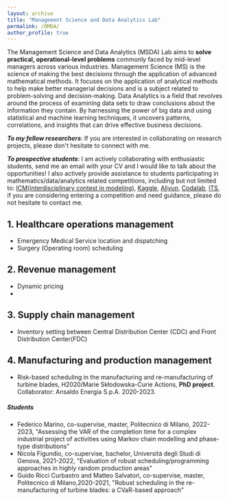 ```yaml
---
layout: archive
title: "Management Science and Data Analytics Lab"
permalink: /OMDA/
author_profile: true
---
```



The Management Science and Data Analytics (MSDA) Lab aims to **solve practical, operational-level problems** commonly faced by mid-level managers across various industries.
Management Science (MS) is the science of making the best decisions through the application of advanced mathematical methods. It focuses on the application of analytical methods to help make better managerial decisions and is a subject related to problem-solving and decision-making.
Data Analytics is a field that revolves around the process of examining data sets to draw conclusions about the information they contain. By harnessing the power of big data and using statistical and machine learning techniques, it uncovers patterns, correlations, and insights that can drive effective business decisions.



***To my fellow researchers***: If you are interested in collaborating on research projects, please don't hesitate to connect with me.

***To prospective students***: I am actively collaborating with enthusiastic students, send me an email with your CV and I would like to talk about the opportunities! I also actively provide assistance to students participating in mathematics/data/analytics related competitions, including but not limited to: [ICM(interdisciplinary contest in modeling)](https://www.comap.com/contests/mcm-icm), 
[Kaggle](https://www.kaggle.com/), [Aliyun](https://tianchi.aliyun.com/competition/activeList), [Codalab](https://codalab.lisn.upsaclay.fr/competitions/), [ITS](http://uoptimax.com.cn/competition/ITS), if you are considering entering a competition and need guidance, please do not hesitate to contact me.


## 1. Healthcare operations management
* Emergency Medical Service location and dispatching
* Surgery (Operating room) scheduling 

## 2. Revenue management
* Dynamic pricing
* 

## 3. Supply chain management
* Inventory setting between Central Distribution Center (CDC) and Front Distribution Center(FDC)  


## 4. Manufacturing and production management

* Risk-based scheduling in the manufacturing and re-manufacturing of turbine blades, H2020/Marie Skłodowska-Curie Actions, **PhD project**. Collaborator: Ansaldo Energia S.p.A. 2020-2023.


##### Students

* Federico Marino, co-supervise, master, Politecnico di Milano, 2022-2023, "Assessing the VAR of the completion time for a complex industrial project of activities using Markov chain modelling and phase-type distributions"
* Nicola Figundio, co-supervise, bachelor, Università degli Studi di Genova, 2021-2022, "Evaluation of robust scheduling/programming approaches in highly random production areas"
* Guido Ricci Curbastro and Matteo Salvatori, co-supervise, master, Politecnico di Milano,2020-2021, "Robust scheduling in the re-manufacturing of turbine blades: a CVaR-based approach"




